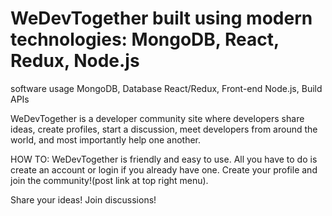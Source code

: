 # WeDevTogether built using modern technologies: MongoDB, React, Redux, Node.js

software usage
MongoDB, Database
React/Redux, Front-end
Node.js, Build APIs

WeDevTogether is a developer community site where developers share ideas, create profiles, start a discussion, meet developers from around the world, and most importantly help one another.

HOW TO:
  WeDevTogether is friendly and easy to use. All you have to do is create an account or login if you already have one. Create your profile and join the community!(post link at top right menu).
  
  Share your ideas! Join discussions!
